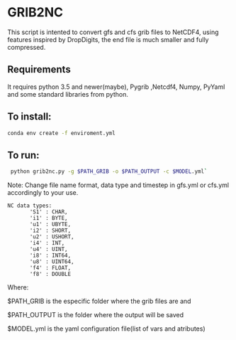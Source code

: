 # GRIB2NC

This script is intented to convert gfs and cfs grib files to NetCDF4,
using features inspired by DropDigits, the end file is much smaller and 
fully compressed.

## Requirements

It requires python 3.5 and newer(maybe), Pygrib ,Netcdf4, Numpy, PyYaml and some standard libraries from python. 

## To install:
```sh
conda env create -f enviroment.yml
```


## To run:
```sh
 python grib2nc.py -g $PATH_GRIB -o $PATH_OUTPUT -c $MODEL.yml`
```
Note:
 Change file name format, data type and timestep in gfs.yml or cfs.yml accordingly to your use.
``` 
NC data types: 
       'S1' : CHAR,
       'i1' : BYTE,
       'u1' : UBYTE,
       'i2' : SHORT,
       'u2' : USHORT,
       'i4' : INT,
       'u4' : UINT,
       'i8' : INT64,
       'u8' : UINT64,
       'f4' : FLOAT,
       'f8' : DOUBLE
```

Where: 

 $PATH_GRIB is the especific folder where the grib files are and 
 
 $PATH_OUTPUT is the folder where the output will be saved
 
 $MODEL.yml is the yaml configuration file(list of vars and atributes)

